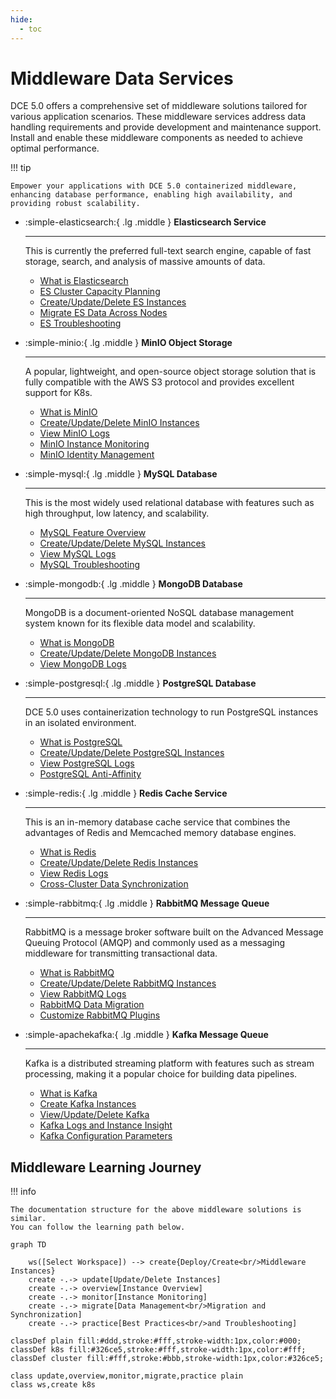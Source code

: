 ```yaml
---
hide:
  - toc
---
```


# Middleware Data Services

DCE 5.0 offers a comprehensive set of middleware solutions tailored for various application scenarios.
These middleware services address data handling requirements and provide development and maintenance support.
Install and enable these middleware components as needed to achieve optimal performance.

!!! tip

    Empower your applications with DCE 5.0 containerized middleware,
    enhancing database performance, enabling high availability, and providing robust scalability.

<div class="grid cards" markdown>

- :simple-elasticsearch:{ .lg .middle } __Elasticsearch Service__

    ---

    This is currently the preferred full-text search engine, capable of fast storage, search, and analysis of massive amounts of data.

    - [What is Elasticsearch](./elasticsearch/intro/index.md)
    - [ES Cluster Capacity Planning](./elasticsearch/user-guide/cluster-capacity-plan.md)
    - [Create/Update/Delete ES Instances](./elasticsearch/user-guide/create.md)
    - [Migrate ES Data Across Nodes](./elasticsearch/user-guide/migrate-es.md)
    - [ES Troubleshooting](./elasticsearch/faq/common-question-es.md)

- :simple-minio:{ .lg .middle } __MinIO Object Storage__

    ---

    A popular, lightweight, and open-source object storage solution that is fully compatible with the AWS S3 protocol and provides excellent support for K8s.

    - [What is MinIO](./minio/intro/index.md)
    - [Create/Update/Delete MinIO Instances](./minio/user-guide/create.md)
    - [View MinIO Logs](./minio/user-guide/insight-log-config.md)
    - [MinIO Instance Monitoring](./minio/user-guide/insight-log-config.md)
    - [MinIO Identity Management](./minio/user-guide/user-management.md)

</div>

<div class="grid cards" markdown>

- :simple-mysql:{ .lg .middle } __MySQL Database__

    ---

    This is the most widely used relational database with features such as high throughput, low latency, and scalability.

    - [MySQL Feature Overview](./mysql/intro/features.md)
    - [Create/Update/Delete MySQL Instances](./mysql/user-guide/create.md)
    - [View MySQL Logs](./mysql/user-guide/logs.md)
    - [MySQL Troubleshooting](./mysql/faq/quick-check.md)

- :simple-mongodb:{ .lg .middle } __MongoDB Database__

    ---

    MongoDB is a document-oriented NoSQL database management system known for its flexible data model and scalability.

    - [What is MongoDB](./mongodb/intro/index.md)
    - [Create/Update/Delete MongoDB Instances](./mongodb/user-guide/create.md)
    - [View MongoDB Logs](./mongodb/user-guide/logs.md)

</div>

<div class="grid cards" markdown>

- :simple-postgresql:{ .lg .middle } __PostgreSQL Database__

    ---

    DCE 5.0 uses containerization technology to run PostgreSQL instances in an isolated environment.

    - [What is PostgreSQL](./postgresql/intro/index.md)
    - [Create/Update/Delete PostgreSQL Instances](./postgresql/user-guide/create.md)
    - [View PostgreSQL Logs](./postgresql/user-guide/logs.md)
    - [PostgreSQL Anti-Affinity](./postgresql/user-guide/antiaffinity.md)

- :simple-redis:{ .lg .middle } __Redis Cache Service__

    ---

    This is an in-memory database cache service that combines the advantages of Redis and Memcached memory database engines.

    - [What is Redis](./redis/intro/index.md)
    - [Create/Update/Delete Redis Instances](./redis/user-guide/create.md)
    - [View Redis Logs](./redis/user-guide/logs.md)
    - [Cross-Cluster Data Synchronization](./redis/best-practice/index.md)

</div>

<div class="grid cards" markdown>

- :simple-rabbitmq:{ .lg .middle } __RabbitMQ Message Queue__

    ---

    RabbitMQ is a message broker software built on the Advanced Message Queuing Protocol (AMQP) and commonly used as a messaging middleware for transmitting transactional data.

    - [What is RabbitMQ](./rabbitmq/intro/index.md)
    - [Create/Update/Delete RabbitMQ Instances](./rabbitmq/user-guide/create.md)
    - [View RabbitMQ Logs](./rabbitmq/user-guide/logs.md)
    - [RabbitMQ Data Migration](./rabbitmq/user-guide/migrate.md)
    - [Customize RabbitMQ Plugins](./rabbitmq/faq/add-plugin.md)

- :simple-apachekafka:{ .lg .middle } __Kafka Message Queue__

    ---

    Kafka is a distributed streaming platform with features such as stream processing, making it a popular choice for building data pipelines.

    - [What is Kafka](./kafka/intro/index.md)
    - [Create Kafka Instances](./kafka/user-guide/create.md)
    - [View/Update/Delete Kafka](./kafka/user-guide/view-update-delete.md)
    - [Kafka Logs and Instance Insight](./kafka/user-guide/insight-log.md)
    - [Kafka Configuration Parameters](./kafka/user-guide/config.md)

</div>

## Middleware Learning Journey

!!! info

    The documentation structure for the above middleware solutions is similar.
    You can follow the learning path below.

```mermaid
graph TD

    ws([Select Workspace]) --> create{Deploy/Create<br/>Middleware Instances}
    create -.-> update[Update/Delete Instances]
    create -.-> overview[Instance Overview]
    create -.-> monitor[Instance Monitoring]
    create -.-> migrate[Data Management<br/>Migration and Synchronization]
    create -.-> practice[Best Practices<br/>and Troubleshooting]

classDef plain fill:#ddd,stroke:#fff,stroke-width:1px,color:#000;
classDef k8s fill:#326ce5,stroke:#fff,stroke-width:1px,color:#fff;
classDef cluster fill:#fff,stroke:#bbb,stroke-width:1px,color:#326ce5;

class update,overview,monitor,migrate,practice plain
class ws,create k8s
```
